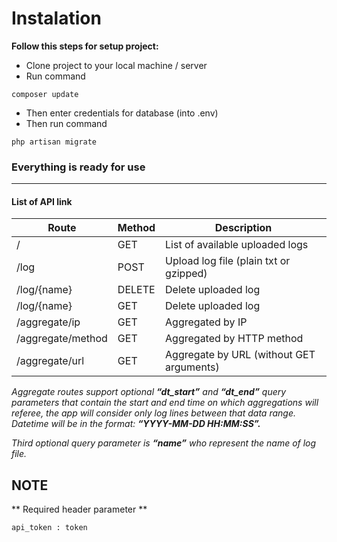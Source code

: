 # Instalation

**Follow this steps for setup project:**

* Clone project to your local machine / server
* Run command
```
composer update
```
* Then enter credentials for database (into .env)
* Then run command
```
php artisan migrate
```

### Everything is ready for use 
***

#### List of API link

Route | Method | Description
------------ | ------------- | -------------
/ | GET | List of available uploaded logs
/log | POST | Upload log file (plain txt or gzipped)
/log/{name} | DELETE | Delete uploaded log
/log/{name} | GET | Delete uploaded log
/aggregate/ip | GET | Aggregated by IP
/aggregate/method | GET | Aggregated by HTTP method
/aggregate/url | GET | Aggregate by URL (without GET arguments)

*Aggregate routes support optional **“dt_start”** and **“dt_end”** query parameters that contain the
start and end time on which aggregations will referee, the app will consider only log lines
between that data range. Datetime will be in the format: **“YYYY-MM-DD HH:MM:SS”.***

*Third optional query parameter is **“name”** who represent the name of log file.*
## NOTE

** Required header parameter **

```
api_token : token
```
